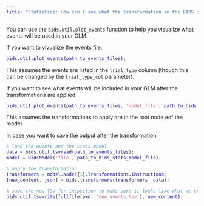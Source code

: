 ```yaml
---
title: "Statistics: How can I see what the transformation in the BIDS stats model will do to my events.tsv?"
---
```


You can use the `bids.util.plot_events` function to help you visualize what events will be used in your GLM.

If you want to vivualize the events file:

```matlab
bids.util.plot_events(path_to_events_files);
```

This assumes the events are listed in the `trial_type` column (though this can be
changed by the `trial_type_col` parameter).

If you want to see what events will be included in your GLM after the transformations
are applied:

```matlab
bids.util.plot_events(path_to_events_files, 'model_file', path_to_bids_stats_model_file);
```

This assumes the transformations to apply are in the root node eof the model.

In case you want to save the output after the transformation:

```matlab
% load the events and the stats model
data = bids.util.tsvread(path_to_events_files);
model = BidsModel('file', path_to_bids_stats_model_file);

% apply the transformation
transformers = model.Nodes{1}.Transformations.Instructions;
[new_content, json] = bids.transformers(transformers, data);

% save the new TSV for inspection to make sure it looks like what we expect
bids.util.tsvwrite(fullfile(pwd, 'new_events.tsv'), new_content);
```
